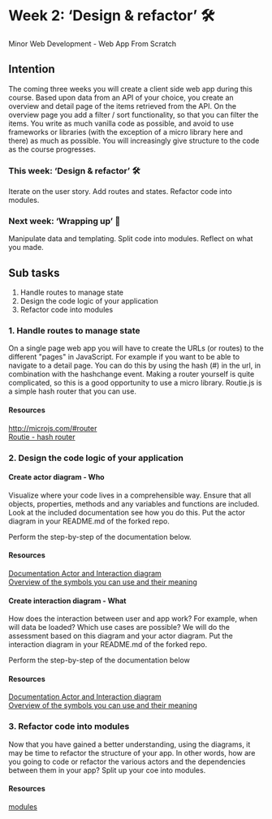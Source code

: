 # Week 2: ‘Design & refactor’ 🛠

Minor Web Development - Web App From Scratch

## Intention

The coming three weeks you will create a client side web app during this course. Based upon data from an API of your choice, you create an overview and detail page of the items retrieved from the API. On the overview page you add a filter / sort functionality, so that you can filter the items. You write as much vanilla code as possible, and avoid to use frameworks or libraries (with the exception of a micro library here and there) as much as possible. You will increasingly give structure to the code as the course progresses.

### This week: ‘Design & refactor’ 🛠

Iterate on the user story. Add routes and states. Refactor code into modules.

### Next week: ‘Wrapping up’ 🎁

Manipulate data and templating. Split code into modules. Reflect on what you made.

## Sub tasks

1. Handle routes to manage state  
2. Design the code logic of your application  
3. Refactor code into modules 


### 1. Handle routes to manage state 

On a single page web app you will have to create the URLs (or routes) to the different "pages" in JavaScript. For example if you want to be able to navigate to a detail page. You can do this by using the hash (#) in the url, in combination with the hashchange event. Making a router yourself is quite complicated, so this is a good opportunity to use a micro library. Routie.js is a simple hash router that you can use.

#### Resources

http://microjs.com/#router  
[Routie - hash router](http://projects.jga.me/routie/)  

### 2. Design the code logic of your application 
#### Create actor diagram - Who

Visualize where your code lives in a comprehensible way. Ensure that all objects, properties, methods and any variables and functions are included. Look at the included documentation see how you do this. Put the actor diagram in your README.md of the forked repo.

Perform the step-by-step of the documentation below.

#### Resources

[Documentation Actor and Interaction diagram](https://docs.google.com/document/d/1445IOuXNTlCki89WkGSZxwJoxbHkdzuFgp53KCC9WOc/edit?usp=sharing)  
[Overview of the symbols you can use and their meaning](https://www.gliffy.com/blog/how-to-flowchart-basic-symbols-part-1-of-3)

#### Create interaction diagram - What

How does the interaction between user and app work? For example, when will data be loaded? Which use cases are possible? We will do the assessment based on this diagram and your actor diagram. Put the interaction diagram in your README.md of the forked repo.

Perform the step-by-step of the documentation below

#### Resources

[Documentation Actor and Interaction diagram](https://docs.google.com/document/d/1445IOuXNTlCki89WkGSZxwJoxbHkdzuFgp53KCC9WOc/edit?usp=sharing)  
[Overview of the symbols you can use and their meaning](https://www.gliffy.com/blog/how-to-flowchart-basic-symbols-part-1-of-3)

### 3. Refactor code into modules 

Now that you have gained a better understanding, using the diagrams, it may be time to refactor the structure of your app. In other words, how are you going to code or refactor the various actors and the dependencies between them in your app? Split up your coe into modules.

#### Resources

[modules](...)    


